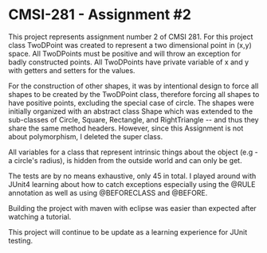 CMSI-281 - Assignment #2
========
This project represents assignment number 2 of CMSI 281. For this project class TwoDPoint was created to represent a two dimensional point in (x,y) space.  All TwoDPoints must be positive and will throw an exception for badly constructed points. 
All TwoDPoints have private variable of x and y with getters and setters for the values.

For the construction of other shapes, it was by intentional design to force all shapes to be created by the TwoDPoint class, therefore forcing all shapes to have positive points, excluding the special case of circle. The shapes were initially organized with an abstract class Shape which was extended to the sub-classes of Circle, Square, Rectangle, and RightTriangle -- and thus they share the same method headers. However, since this Assignment is not about polymorphism, I deleted the super class. 
      

All variables for a class that represent intrinsic things about the object (e.g - a circle's radius), is hidden from the outside world and can only be get.
    
The tests are by no means exhaustive, only 45 in total. I played around with JUnit4 learning about how to catch exceptions especially using the @RULE annotation as well as using @BEFORECLASS and @BEFORE.
      
Building the project with maven with eclipse was easier than expected after watching a tutorial.
      
This project will continue to be update as a learning experience for JUnit testing.
